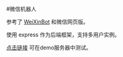 #微信机器人

参考了 [WeiXinBot](https://github.com/Urinx/WeixinBot) 和微信网页版。

使用 express 作为后端框架，支持多用户实例。

[点击链接](http://139.129.21.59:3000) 可在demo服务器中测试。